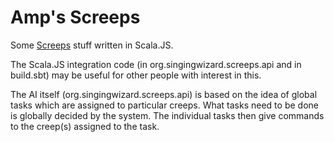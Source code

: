 # Amp's Screeps
Some [Screeps](https://screeps.com/) stuff written in Scala.JS.

The Scala.JS integration code (in org.singingwizard.screeps.api and in build.sbt) may be useful for other people with interest in this.

The AI itself (org.singingwizard.screeps.api) is based on the idea of global tasks which are assigned to particular creeps.
What tasks need to be done is globally decided by the system.
The individual tasks then give commands to the creep(s) assigned to the task.
